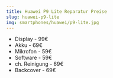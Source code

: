 ```yaml
---
title: Huawei P9 Lite Reparatur Preise
slug: huawei-p9-lite
img: smartphones/huawei/p9-lite.jpg
---
```


- Display - 99€
- Akku - 69€
- Mikrofon - 59€
- Software - 59€
- ch. Reinigung - 69€
- Backcover - 69€
